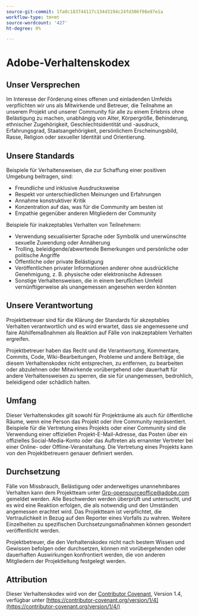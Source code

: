 ```yaml
---
source-git-commit: 1fa0c183744117c134d3194c24fd306f98e97e1a
workflow-type: tm+mt
source-wordcount: '427'
ht-degree: 0%

---
```

# Adobe-Verhaltenskodex

## Unser Versprechen

Im Interesse der Förderung eines offenen und einladenden Umfelds verpflichten wir uns als Mitwirkende und Betreuer, die Teilnahme an unserem Projekt und unserer Community für alle zu einem Erlebnis ohne Belästigung zu machen, unabhängig von Alter, Körpergröße, Behinderung, ethnischer Zugehörigkeit, Geschlechtsidentität und -ausdruck, Erfahrungsgrad, Staatsangehörigkeit, persönlichem Erscheinungsbild, Rasse, Religion oder sexueller Identität und Orientierung.

## Unsere Standards

Beispiele für Verhaltensweisen, die zur Schaffung einer positiven Umgebung beitragen, sind:

* Freundliche und inklusive Ausdrucksweise
* Respekt vor unterschiedlichen Meinungen und Erfahrungen
* Annahme konstruktiver Kritik
* Konzentration auf das, was für die Community am besten ist
* Empathie gegenüber anderen Mitgliedern der Community

Beispiele für inakzeptables Verhalten von Teilnehmern:

* Verwendung sexualisierter Sprache oder Symbolik und unerwünschte sexuelle Zuwendung oder Annäherung
* Trolling, beleidigende/abwertende Bemerkungen und persönliche oder politische Angriffe
* Öffentliche oder private Belästigung
* Veröffentlichen privater Informationen anderer ohne ausdrückliche Genehmigung, z. B. physische oder elektronische Adressen
* Sonstige Verhaltensweisen, die in einem beruflichen Umfeld vernünftigerweise als unangemessen angesehen werden könnten

## Unsere Verantwortung

Projektbetreuer sind für die Klärung der Standards für akzeptables Verhalten verantwortlich und es wird erwartet, dass sie angemessene und faire Abhilfemaßnahmen als Reaktion auf Fälle von inakzeptablem Verhalten ergreifen.

Projektbetreuer haben das Recht und die Verantwortung, Kommentare, Commits, Code, Wiki-Bearbeitungen, Probleme und andere Beiträge, die diesem Verhaltenskodex nicht entsprechen, zu entfernen, zu bearbeiten oder abzulehnen oder Mitwirkende vorübergehend oder dauerhaft für andere Verhaltensweisen zu sperren, die sie für unangemessen, bedrohlich, beleidigend oder schädlich halten.

## Umfang

Dieser Verhaltenskodex gilt sowohl für Projekträume als auch für öffentliche Räume, wenn eine Person das Projekt oder ihre Community repräsentiert. Beispiele für die Vertretung eines Projekts oder einer Community sind die Verwendung einer offiziellen Projekt-E-Mail-Adresse, das Posten über ein offizielles Social-Media-Konto oder das Auftreten als ernannter Vertreter bei einer Online- oder Offline-Veranstaltung. Die Vertretung eines Projekts kann von den Projektbetreuern genauer definiert werden.

## Durchsetzung

Fälle von Missbrauch, Belästigung oder anderweitiges unannehmbares Verhalten kann dem Projektteam unter Grp-opensourceoffice@adobe.com gemeldet werden. Alle Beschwerden werden überprüft und untersucht, und es wird eine Reaktion erfolgen, die als notwendig und den Umständen angemessen erachtet wird. Das Projektteam ist verpflichtet, die Vertraulichkeit in Bezug auf den Reporter eines Vorfalls zu wahren.
Weitere Einzelheiten zu spezifischen Durchsetzungsmaßnahmen können gesondert veröffentlicht werden.

Projektbetreuer, die den Verhaltenskodex nicht nach bestem Wissen und Gewissen befolgen oder durchsetzen, können mit vorübergehenden oder dauerhaften Auswirkungen konfrontiert werden, die von anderen Mitgliedern der Projektleitung festgelegt werden.

## Attribution

Dieser Verhaltenskodex wird von der [Contributor Covenant](https://contributor-covenant.org), Version 1.4, verfügbar unter [https://contributor-covenant.org/version/1/4](https://contributor-covenant.org/version/1/4/)
